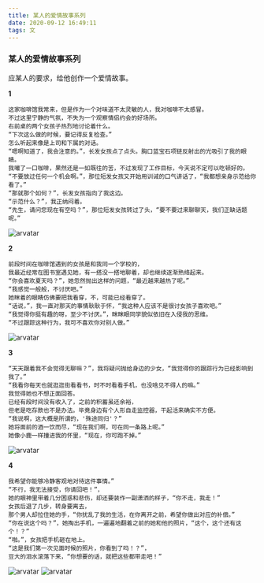 ```yaml
---
title: 某人的爱情故事系列
date: 2020-09-12 16:49:11
tags: 文
---
```


<h3>某人的爱情故事系列</h3>
应某人的要求，给他创作一个爱情故事。


**1**

    这家咖啡馆我常来，但是作为一个对味道不太灵敏的人，我对咖啡不太感冒。
    不过这里宁静的气氛，不失为一个观察情侣约会的好场所。
    右前桌的两个女孩子热烈地讨论着什么。
    “下次这么做的时候，要记得反复检查。”
    怎么听起来像是上司和下属的对话。
    “嗯啊知道了，我会注意的。”，长发女孩点了点头。胸口蓝宝石项链反射出的光吸引了我的眼睛。
    我嘬了一口咖啡，果然还是一如既往的苦，不过发现了工作目标，今天说不定可以吃顿好的。
    “不要放过任何一个机会啊。”，那位短发女孩又开始用训诫的口气讲话了，“我都想亲身示范给你看了。”
    “那就那个如何？”，长发女孩指向了我这边。
    “示范什么？”，我正纳闷着。
    “先生，请问您现在有空吗？”，那位短发女孩转过了头，“要不要过来聊聊天，我们正缺话题呢。”

![arvatar](https://dxyinme.github.io/images/coffee.jpg)

**2**

    前段时间在咖啡馆遇到的女孩是和我同一个学校的，
    我最近经常在图书室遇见她，有一搭没一搭地聊着，却也继续逐渐熟络起来。
    “你会喜欢夏天吗？”，她忽然抛出这样的问题，“最近越来越热了呢。”
    “我感觉一般般，不讨厌吧。”
    她眯着的眼睛仿佛要把我看穿，不，可能已经看穿了。
    “话说，”，我一直对那天的事情耿耿于怀，“我这种人应该不是很讨女孩子喜欢吧。”
    “我觉得你挺有趣的呀，至少不讨厌。”，眯眯眼同学貌似依旧在入侵我的思维。
    “不过跟踪这种行为，我可不喜欢你对别人做。”

![arvatar](https://dxyinme.github.io/images/stand_single.jpg)


**3**

    “天天跟着我不会觉得无聊嘛？”，我将疑问抛给身边的少女，“我觉得你的跟踪行为已经影响到我了。”
    “我看你每天也就逛逛街看看书，时不时看看手机，也没啥见不得人的嘛。”
    我觉得她也不想正面回答。
    已经有段时间没有收入了，之前的积蓄虽还余裕，
    但老是吃存款也不是办法。毕竟身边有个人形自走监控器，干起活来确实不方便。
    “我说啊，这大概是所谓的，'殊途同归'？”
    她将面前的酒一饮而尽，“现在我们啊，可在同一条路上呢。”
    她像小鹿一样撞进我的怀里，“现在，你可跑不掉。”

![arvatar](https://dxyinme.github.io/images/hug.jpg)


**4**

    我希望你能够冷静客观地对待这件事情。”
    “不行，我无法接受，你请回吧！”，
    她的眼神里带着几分困惑和悲伤，却还要装作一副潇洒的样子，“你不走，我走！”
    女孩后退了几步，转身要离去，
    那个男人却拉住她的手，“你扰乱了我的生活，在你离开之前，希望你做出对应的补偿。”
    “你在说这个吗？”，她掏出手机，一遍遍地翻着之前的她和他的照片，“这个，这个还有这个！？”
    “啪。”，女孩把手机砸在地上。
    “这是我们第一次见面时候的照片，你看到了吗！？”，
    豆大的泪水滚落下来，“你想要的话，就把这些都带走吧！”

![arvatar](https://dxyinme.github.io/images/phone.jpg)
![arvatar](https://dxyinme.github.io/images/honey.jpg)